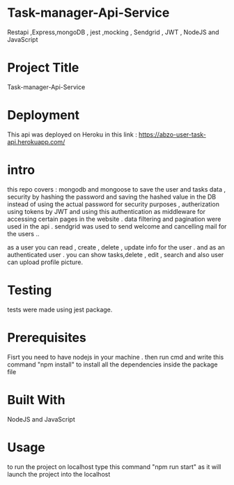 # Task-manager-Api-Service
 Restapi ,Express,mongoDB , jest ,mocking , Sendgrid , JWT , NodeJS and JavaScript


# Project Title
Task-manager-Api-Service

# Deployment
This api was deployed on Heroku in 
this link : https://abzo-user-task-api.herokuapp.com/

# intro 
this repo covers : mongodb and mongoose to save the user and tasks data , security by hashing the password and saving the hashed value in the DB instead of using the actual password for security purposes ,
autherization using tokens by JWT and using this authentication as middleware for accessing certain pages in the website . 
 data filtering and pagination were used in the api . 
 sendgrid was used to send welcome and cancelling mail for the users 
..

as a user you can  read , create , delete , update info for the user .
and as an authenticated user . you can show tasks,delete , edit , search
and also user can upload profile picture.

# Testing 
tests were made using jest package.

# Prerequisites
Fisrt you need to have nodejs in your machine . 
then run cmd and write this command "npm install" to install all the dependencies inside the package file 

# Built With
NodeJS and JavaScript 

# Usage 
to run the project on localhost type this command "npm run start" as it will launch the project into the localhost 

